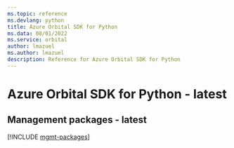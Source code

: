 ```yaml
---
ms.topic: reference
ms.devlang: python
title: Azure Orbital SDK for Python
ms.data: 08/01/2022
ms.service: orbital
author: lmazuel
ms.author: lmazuel
description: Reference for Azure Orbital SDK for Python
---
```

# Azure Orbital SDK for Python - latest

## Management packages - latest
[!INCLUDE [mgmt-packages](orbital-mgmt-index.md)]